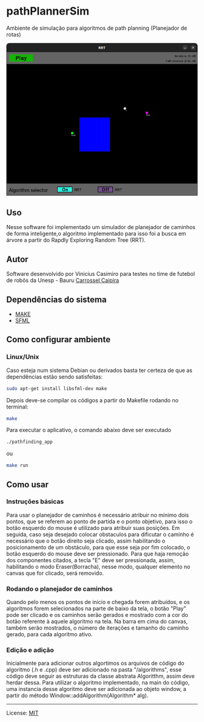 # pathPlannerSim
Ambiente de simulação para algoritmos de path planning (Planejador de rotas)

![Aplicativo de planejador de caminhos](assets/screen.png?raw=true "pathPlannerSim")

Uso
---

Nesse software foi implementado um simulador de planejador de caminhos de forma inteligente,o algoritmo implementado para isso foi a busca em árvore a partir do Rapdly Exploring Random Tree (RRT).

Autor
-----

Software desenvolvido por Vinicius Casimiro para testes no time de futebol de robôs da Unesp - Bauru [Carrossel Caipira](https://github.com/carrossel-caipira)

Dependências do sistema
-----------------------

- [MAKE](https://www.gnu.org/software/make/)
- [SFML](https://www.sfml-dev.org/download.php)

Como configurar ambiente
------------------------

### Linux/Unix

Caso esteja num sistema Debian ou derivados basta ter certeza de que as dependências estão sendo satisfeitas:

```bash
sudo apt-get install libsfml-dev make
```

Depois deve-se compilar os códigos a partir do Makefile rodando no terminal:

```bash
make
```

Para executar o aplicativo, o comando abaixo deve ser executado

```bash
./pathfinding_app
```

ou 
```bash
make run
```

Como usar
---------

### Instruções básicas

Para usar o planejador de caminhos é necessário atribuir no mínimo dois pontos, que se referem ao ponto de partida e o ponto objetivo, para isso o botão esquerdo do mouse é utilizado para atribuir suas posições.
Em seguida, caso seja desejado colocar obstaculos para dificutar o caminho é necessário que o botão direito seja clicado, assim habilitando o posicionamento de um obstáculo, para que esse seja por fim colocado, o botão esquerdo do mouse deve ser pressionado. 
Para que haja remoção dos componentes citados, a tecla "E" deve ser pressionada, assim, habilitando o modo Eraser(Borracha), nesse modo, qualquer elemento no canvas que for clicado, será removido.

### Rodando o planejador de caminhos

Quando pelo menos os pontos de inicio e chegada forem atribuídos, e os algoritmos forem selecionados na parte de baixo da tela, o botão "Play" pode ser clicado e os caminhos serão gerados e mostrado com a cor do botão referente à aquele algoritmo na tela.
Na barra em cima do canvas, também serão mostrados, o número de iterações e tamanho do caminho gerado, para cada algoritmo ativo.

### Edição e adição

Inicialmente para adicionar outros algortimos os arquivos de código do algoritmo (.h e .cpp)  deve ser adicionado na pasta "/algorithms", esse código deve seguir as estruturas da classe abstrata Algoritthm, assim deve herdar dessa.
Para utilizar o algoritmo implementado, na main do código, uma instancia desse algoritmo deve ser adicionada ao objeto window, a partir do método Window::addAlgorithm(Algorithm* alg).

------
License: [MIT](LICENSE.md)
